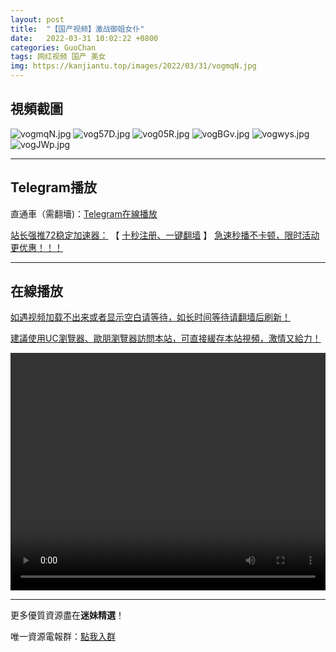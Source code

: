 ```yaml
---
layout: post
title:  "【国产视频】激战御姐女仆"
date:   2022-03-31 10:02:22 +0800
categories: GuoChan
tags: 网红视频 国产 美女
img: https://kanjiantu.top/images/2022/03/31/vogmqN.jpg
---
```



## 視頻截圖

![vogmqN.jpg](https://kanjiantu.top/images/2022/03/31/vogmqN.jpg)
![vog57D.jpg](https://kanjiantu.top/images/2022/03/31/vog57D.jpg)
![vog05R.jpg](https://kanjiantu.top/images/2022/03/31/vog05R.jpg)
![vogBGv.jpg](https://kanjiantu.top/images/2022/03/31/vogBGv.jpg)
![vogwys.jpg](https://kanjiantu.top/images/2022/03/31/vogwys.jpg)
![vogJWp.jpg](https://kanjiantu.top/images/2022/03/31/vogJWp.jpg)

* * *
## Telegram播放

直通車（需翻墻)：[Telegram在線播放](https://t.me/mimeijingxuan/146)

<u>站长强推72稳定加速器：</u> 【 [十秒注册、一键翻墙](https://www.mimei.blog/skip/vpn.html) 】
<u>  急速秒播不卡顿，限时活动更优惠！！！</u>
* * *
## 在線播放
<u>如遇视频加载不出来或者显示空白请等待，如长时间等待请翻墙后刷新！</u>

<u>建議使用UC瀏覽器、歐朋瀏覽器訪問本站，可直接緩存本站視頻，激情又給力！</u>
<center><video src="https://cdn.publer.io/uploads/videos/62449608db2797743f729024/90a52b6710743d9a5240974ffc41f6e4.mp4" width="100%" height="380px" controls="controls"></video></center>

* * *
更多優質資源盡在**迷妹精選**！

唯一資源電報群：[點我入群](https://t.me/mimeijingxuan)


